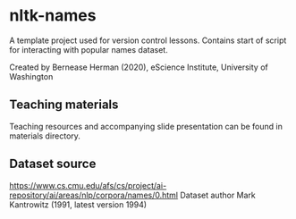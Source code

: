 # nltk-names

A template project used for version control lessons. Contains start 
of script for interacting with popular names dataset.

Created by Bernease Herman (2020), eScience Institute, University of Washington

## Teaching materials
Teaching resources and accompanying slide presentation can be found in materials directory.

## Dataset source
https://www.cs.cmu.edu/afs/cs/project/ai-repository/ai/areas/nlp/corpora/names/0.html
Dataset author Mark Kantrowitz (1991, latest version 1994)


